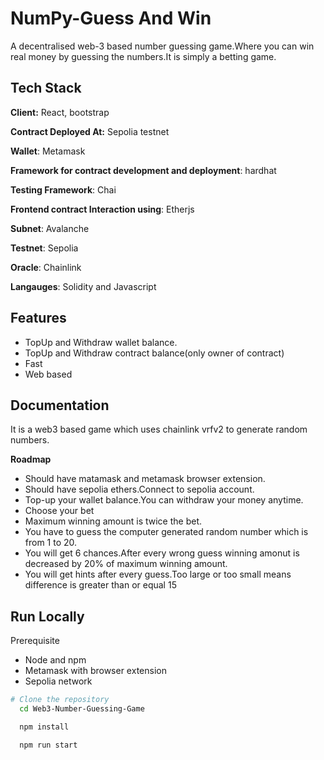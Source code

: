 
# NumPy-Guess And Win
A decentralised web-3 based number guessing game.Where you can win real money by guessing the numbers.It is simply a betting game.





## Tech Stack

**Client:** React, bootstrap

**Contract Deployed At:** Sepolia testnet

**Wallet**: Metamask

**Framework for contract development and deployment**: hardhat

**Testing Framework**: Chai

**Frontend contract Interaction using**: Etherjs

**Subnet**: Avalanche

**Testnet**: Sepolia 

**Oracle**: Chainlink

**Langauges**: Solidity and Javascript





## Features

- TopUp and Withdraw wallet balance.
- TopUp and Withdraw contract balance(only owner of contract)
- Fast
- Web based


## Documentation

It is a web3 based game which uses chainlink vrfv2 to generate random numbers.

**Roadmap**
- Should have matamask and metamask browser extension.
- Should have sepolia ethers.Connect to sepolia account.
- Top-up your wallet balance.You can withdraw your money anytime.
- Choose your bet
- Maximum winning amount is twice the bet.
- You have to guess the computer generated random number which is from 1 to 20.
- You will get 6 chances.After every wrong guess winning amonut is decreased by 20% of maximum winning amount.
- You will get hints after every guess.Too large or too small means difference is greater than or equal 15


## Run Locally

Prerequisite

- Node and npm
- Metamask with browser extension
- Sepolia network


```bash
# Clone the repository
  cd Web3-Number-Guessing-Game

  npm install

  npm run start


```
    
